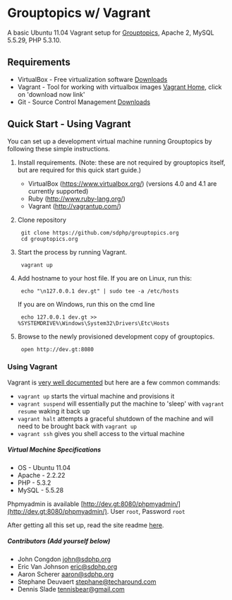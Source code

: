 # Grouptopics w/ Vagrant

A basic Ubuntu 11.04 Vagrant setup for [Grouptopics](https://github.com/sdphp/grouptopics.org), Apache 2, MySQL 5.5.29, PHP 5.3.10.

## Requirements

* VirtualBox - Free virtualization software [Downloads](https://www.virtualbox.org/wiki/Downloads)
* Vagrant - Tool for working with virtualbox images [Vagrant Home](https://www.vagrantup.com), click on 'download now link'
* Git - Source Control Management [Downloads](http://git-scm.com/downloads)

## Quick Start - Using Vagrant

You can set up a development virtual machine running Grouptopics by following these simple instructions.

1. Install requirements. (Note: these are not required by grouptopics itself, but are required for this quick start guide.)
   - VirtualBox (https://www.virtualbox.org/) (versions 4.0 and 4.1 are currently supported)
   - Ruby (http://www.ruby-lang.org/)
   - Vagrant (http://vagrantup.com/)

2. Clone repository

        git clone https://github.com/sdphp/grouptopics.org
        cd grouptopics.org

3. Start the process by running Vagrant.

        vagrant up

4. Add hostname to your host file.
   If you are on Linux, run this:

        echo "\n127.0.0.1 dev.gt" | sudo tee -a /etc/hosts
        
   If you are on Windows, run this on the cmd line
   
        echo 127.0.0.1 dev.gt >> %SYSTEMDRIVE%\Windows\System32\Drivers\Etc\Hosts

5. Browse to the newly provisioned development copy of grouptopics.

        open http://dev.gt:8080

### Using Vagrant

Vagrant is [very well documented](http://vagrantup.com/v1/docs/index.html) but here are a few common commands:

* `vagrant up` starts the virtual machine and provisions it
* `vagrant suspend` will essentially put the machine to 'sleep' with `vagrant resume` waking it back up
* `vagrant halt` attempts a graceful shutdown of the machine and will need to be brought back with `vagrant up`
* `vagrant ssh` gives you shell access to the virtual machine


##### Virtual Machine Specifications #####

* OS     - Ubuntu 11.04
* Apache - 2.2.22
* PHP    - 5.3.2
* MySQL  - 5.5.28

Phpmyadmin is available [http://dev.gt:8080/phpmyadmin/](http://dev.gt:8080/phpmyadmin/). User `root`, Password `root`

After getting all this set up, read the site readme [here](https://github.com/sdphp/grouptopics.org/blob/master/site/README.md).

##### Contributors (Add yourself below) #####
* John Congdon <john@sdphp.org>
* Eric Van Johnson <eric@sdphp.org>
* Aaron Scherer <aaron@sdphp.org>
* Stephane Deuvaert <stephane@techaround.com>
* Dennis Slade <tennisbear@gmail.com>
